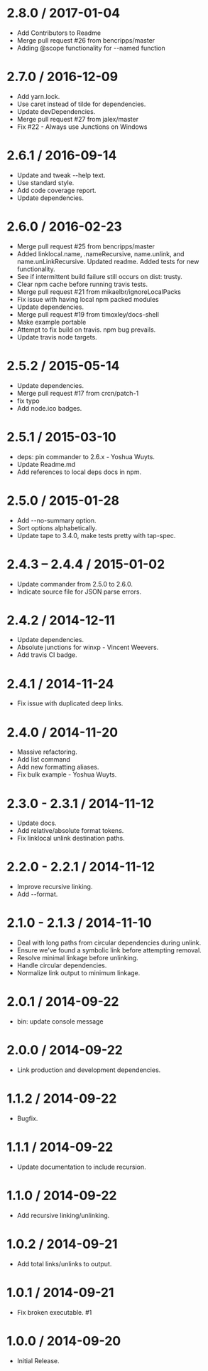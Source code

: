 2.8.0 / 2017-01-04
==================

* Add Contributors to Readme
* Merge pull request #26 from bencripps/master
* Adding @scope functionality for --named function

2.7.0 / 2016-12-09
==================

* Add yarn.lock.
* Use caret instead of tilde for dependencies.
* Update devDependencies.
* Merge pull request #27 from jalex/master
* Fix #22 - Always use Junctions on Windows

2.6.1 / 2016-09-14
==================

  * Update and tweak --help text.
  * Use standard style.
  * Add code coverage report.
  * Update dependencies.

2.6.0 / 2016-02-23
==================

  * Merge pull request #25 from bencripps/master
  * Added linklocal.name, .nameRecursive, name.unlink, and name.unLinkRecursive. Updated readme. Added tests for new functionality.
  * See if intermittent build failure still occurs on dist: trusty.
  * Clear npm cache before running travis tests.
  * Merge pull request #21 from mikaelbr/ignoreLocalPacks
  * Fix issue with having local npm packed modules
  * Update dependencies.
  * Merge pull request #19 from timoxley/docs-shell
  * Make example portable
  * Attempt to fix build on travis. npm bug prevails.
  * Update travis node targets.

2.5.2 / 2015-05-14
==================

  * Update dependencies.
  * Merge pull request #17 from crcn/patch-1
  * fix typo
  * Add node.ico badges.

2.5.1 / 2015-03-10
==================

  * deps: pin commander to 2.6.x - Yoshua Wuyts.
  * Update Readme.md
  * Add references to local deps docs in npm.

2.5.0 / 2015-01-28
==================

  * Add --no-summary option.
  * Sort options alphabetically.
  * Update tape to 3.4.0, make tests pretty with tap-spec.

2.4.3 – 2.4.4 / 2015-01-02
==========================

  * Update commander from 2.5.0 to 2.6.0.
  * Indicate source file for JSON parse errors.

2.4.2 / 2014-12-11
==================

  * Update dependencies.
  * Absolute junctions for winxp - Vincent Weevers.
  * Add travis CI badge.

2.4.1 / 2014-11-24
==================

  * Fix issue with duplicated deep links.

2.4.0 / 2014-11-20
==================

  * Massive refactoring.
  * Add list command
  * Add new formatting aliases.
  * Fix bulk example - Yoshua Wuyts.

2.3.0 - 2.3.1 / 2014-11-12
==========================

  * Update docs.
  * Add relative/absolute format tokens.
  * Fix linklocal unlink destination paths.

2.2.0 - 2.2.1 / 2014-11-12
==========================

  * Improve recursive linking.
  * Add --format.

2.1.0 - 2.1.3 / 2014-11-10
==========================

  * Deal with long paths from circular dependencies during unlink.
  * Ensure we've found a symbolic link before attempting removal.
  * Resolve minimal linkage before unlinking.
  * Handle circular dependencies.
  * Normalize link output to minimum linkage.

2.0.1 / 2014-09-22
==================

  * bin: update console message

2.0.0 / 2014-09-22
==================

  * Link production and development dependencies.

1.1.2 / 2014-09-22
==================

  * Bugfix.

1.1.1 / 2014-09-22
==================

  * Update documentation to include recursion.

1.1.0 / 2014-09-22
==================

  * Add recursive linking/unlinking.

1.0.2 / 2014-09-21
==================

  * Add total links/unlinks to output.

1.0.1 / 2014-09-21
==================

  * Fix broken executable. #1

1.0.0 / 2014-09-20
==================

  * Initial Release.
